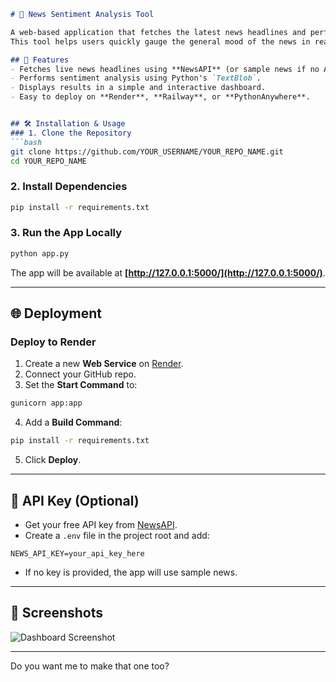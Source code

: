 

```markdown
# 📰 News Sentiment Analysis Tool

A web-based application that fetches the latest news headlines and performs sentiment analysis to classify them as **Positive**, **Negative**, or **Neutral**.  
This tool helps users quickly gauge the general mood of the news in real time.

## 🚀 Features
- Fetches live news headlines using **NewsAPI** (or sample news if no API key is provided).
- Performs sentiment analysis using Python's `TextBlob`.
- Displays results in a simple and interactive dashboard.
- Easy to deploy on **Render**, **Railway**, or **PythonAnywhere**.


## 🛠️ Installation & Usage
### 1. Clone the Repository
```bash
git clone https://github.com/YOUR_USERNAME/YOUR_REPO_NAME.git
cd YOUR_REPO_NAME
````

### 2. Install Dependencies

```bash
pip install -r requirements.txt
```

### 3. Run the App Locally

```bash
python app.py
```

The app will be available at **[http://127.0.0.1:5000/](http://127.0.0.1:5000/)**.

---

## 🌐 Deployment

### **Deploy to Render**

1. Create a new **Web Service** on [Render](https://render.com/).
2. Connect your GitHub repo.
3. Set the **Start Command** to:

```bash
gunicorn app:app
```

4. Add a **Build Command**:

```bash
pip install -r requirements.txt
```

5. Click **Deploy**.

---

## 🔑 API Key (Optional)

* Get your free API key from [NewsAPI](https://newsapi.org/).
* Create a `.env` file in the project root and add:

```env
NEWS_API_KEY=your_api_key_here
```

* If no key is provided, the app will use sample news.

---

## 📸 Screenshots

![Dashboard Screenshot](screenshot.png)

---



Do you want me to make that one too?
```
